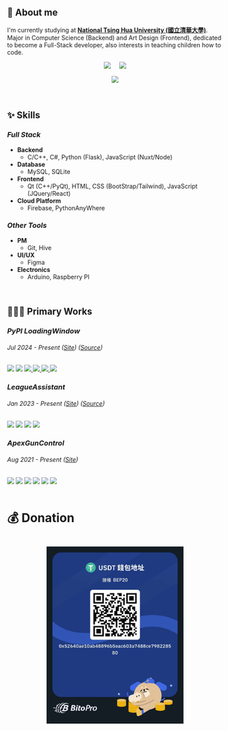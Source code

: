 ## 🙋 About me

I'm currently studying at <a href="https://www.nthu.edu.tw/"><b>National Tsing Hua University (國立清華大學)</b></a>. Major in Computer Science (Backend) and Art Design (Frontend), dedicated to become a Full-Stack developer, also interests in teaching children how to code.

<p align="center">
  <img height="192" style="border:0; outline:0; margin: auto;" src="https://github-readme-stats.vercel.app/api?username=LeeFuuChang&include_all_commits=true&count_private=true&show_icons=true&theme=dracula">
  &nbsp; &nbsp;
  <img height="192" style="border:0; outline:0; margin: auto;" src="https://github-readme-stats.vercel.app/api/top-langs/?username=LeeFuuChang&layout=compact&theme=dracula">
</p>
<p align="center">
  <img height="328" style="border:0; outline:0; margin: auto;" src="http://github-readme-streak-stats.herokuapp.com?user=LeeFuuChang&theme=dracula">
</p>

<br/>

## ✨ Skills

### *Full Stack*
- **Backend**
  - C/C++, C#, Python (Flask), JavaScript (Nuxt/Node)
- **Database**
  - MySQL, SQLite
- **Frontend**
  - Qt (C++/PyQt), HTML, CSS (BootStrap/Tailwind), JavaScript (JQuery/React)
- **Cloud Platform**
  - Firebase, PythonAnyWhere

### *Other Tools*
- **PM**
  - Git, Hive
- **UI/UX**
  - Figma
- **Electronics**
  - Arduino, Raspberry PI

<br/>

## 👨🏻‍💻 Primary Works

### *PyPI LoadingWindow*
###### Jul 2024 - Present ([Site](https://pypi.org/project/LoadingWindow/)) ([Source](https://github.com/LeeFuuChang/PyPI-LoadingWindow))
<div>
  <img src="https://img.shields.io/badge/Host-PyPI-1E90FF">
  <img src="https://img.shields.io/badge/Frontend-PyQt5-32CD32">
  <a href="https://pypi.org/project/LoadingWindow/">
    <img src="https://img.shields.io/pypi/dm/LoadingWindow?label=PyPI%20downloads">
  </a>
  <a href="http://pepy.tech/project/LoadingWindow">
    <img src="https://static.pepy.tech/badge/LoadingWindow">
  </a>
  <a href="https://pypi.org/project/LoadingWindow/">
    <img src="https://img.shields.io/pypi/v/LoadingWindow">
  </a>
  <a href="https://github.com/LeeFuuChang/PyPI-LoadingWindow/blob/main/LICENSE">
    <img src="https://img.shields.io/pypi/l/LoadingWindow">
  </a>
</div>

### *LeagueAssistant*
###### Jan 2023 - Present ([Site](https://www.leefuuchang.in/projects/LeagueAssistant)) ([Source](https://github.com/LeeFuuChang/LeagueAssistant))
<div>
  <img src="https://img.shields.io/badge/Host-PythonAnywhere-1E90FF">
  <img src="https://img.shields.io/badge/Backend-Flask-FFA500">
  <img src="https://img.shields.io/badge/Frontend-Qt, HTML, CSS, JS (JQuery)-32CD32">
  <img src="https://img.shields.io/badge/API-Riot, OPGG, QQ-8A2BE2">
</div>

### *ApexGunControl*
###### Aug 2021 - Present ([Site](https://www.leefuuchang.in/projects/ApexGunControl))
<div>
  <img src="https://img.shields.io/badge/Host-PythonAnywhere-1E90FF">
  <img src="https://img.shields.io/badge/Backend-Flask-FFA500">
  <img src="https://img.shields.io/badge/Database-SQLite3-20B2AA">
  <img src="https://img.shields.io/badge/Frontend-Qt, HTML, CSS, JS (JQuery)-32CD32">
  <img src="https://img.shields.io/badge/API-ECPay-8A2BE2">
  <img src="https://img.shields.io/badge/CV-OpenCV-0072C6">
</div>

<br/>

# 💰 Donation

<h1 align="center">
  <a>
    <img width="320" src="https://github.com/LeeFuuChang/LeeFuuChang/blob/main/donate.jpg">
  </a>
</h1>
